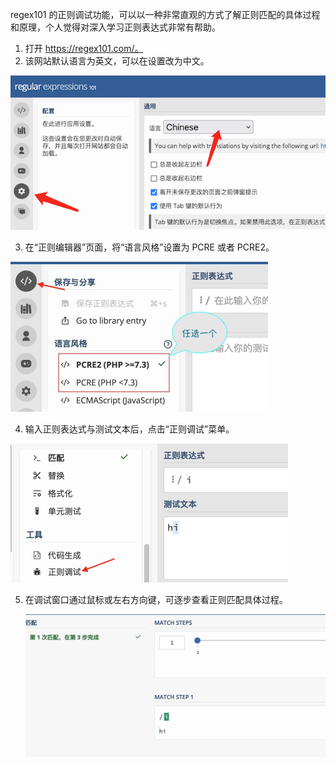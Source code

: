  regex101 的正则调试功能，可以以一种非常直观的方式了解正则匹配的具体过程和原理，个人觉得对深入学习正则表达式非常有帮助。

1. 打开 https://regex101.com/。
2. 该网站默认语言为英文，可以在设置改为中文。

<img src="/static/regex101_setting.png" alt="regex101_setting"  />

3. 在“正则编辑器”页面，将“语言风格”设置为 PCRE 或者 PCRE2。

<img src="/static/regex101_style.jpg" alt="regex101_setting" style="zoom:50%;" />

4. 输入正则表达式与测试文本后，点击“正则调试”菜单。

<img src="/static/regex101_debug.jpg" alt="regex101_setting" style="zoom:50%;" />

5. 在调试窗口通过鼠标或左右方向键，可逐步查看正则匹配具体过程。

   <img src="/static/regex101_debug_window.jpg" alt="regex101_setting" style="zoom:50%;" />

